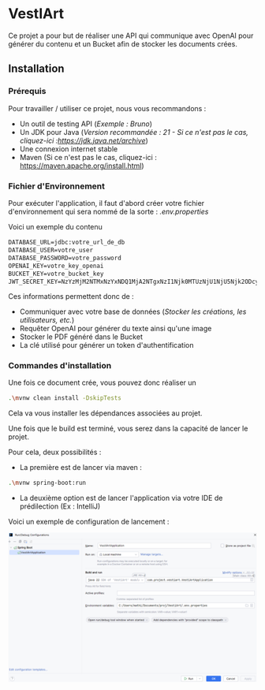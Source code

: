 
# VestIArt

Ce projet a pour but de réaliser une API qui communique avec OpenAI pour générer du contenu et un Bucket afin de stocker les documents crées.

## Installation

### Prérequis

Pour travailler / utiliser ce projet, nous vous recommandons :

* Un outil de testing API (*Exemple : Bruno*)
* Un JDK pour Java (*Version recommandée : 21 - Si ce n'est pas le cas, cliquez-ici :https://jdk.java.net/archive*)
* Une connexion internet stable
* Maven (Si ce n'est pas le cas, cliquez-ici : https://maven.apache.org/install.html)

### Fichier d'Environnement

Pour exécuter l'application, il faut d'abord créer votre fichier d'environnement qui sera nommé de la sorte : *.env.properties*

Voici un exemple du contenu

```
DATABASE_URL=jdbc:votre_url_de_db
DATABASE_USER=votre_user
DATABASE_PASSWORD=votre_password
OPENAI_KEY=votre_key_openai
BUCKET_KEY=votre_bucket_key
JWT_SECRET_KEY=NzYzMjM2NTMxNzYxNDQ1MjA2NTgxNzI1Njk0MTUzNjU1NjU5Njk2ODcyNjMzNzU1MTYxNjE3OTUzNTM3NzU3
```

Ces informations permettent donc de :
* Communiquer avec votre base de données (*Stocker les créations, les utilisateurs, etc.*)
* Requêter OpenAI pour générer du texte ainsi qu'une image
* Stocker le PDF généré dans le Bucket
* La clé utilisé pour générer un token d'authentification

### Commandes d'installation

Une fois ce document crée, vous pouvez donc réaliser un

```bash
.\mvnw clean install -DskipTests
```

Cela va vous installer les dépendances associées au projet.

Une fois que le build est terminé, vous serez dans la capacité de lancer le projet.

Pour cela, deux possibilités :

* La première est de lancer via maven :
```bash
.\mvnw spring-boot:run
```

* La deuxième option est de lancer l'application via votre IDE de prédilection (Ex : IntelliJ)

Voici un exemple de configuration de lancement :

![configuration](./src/main/resources/img.png)
